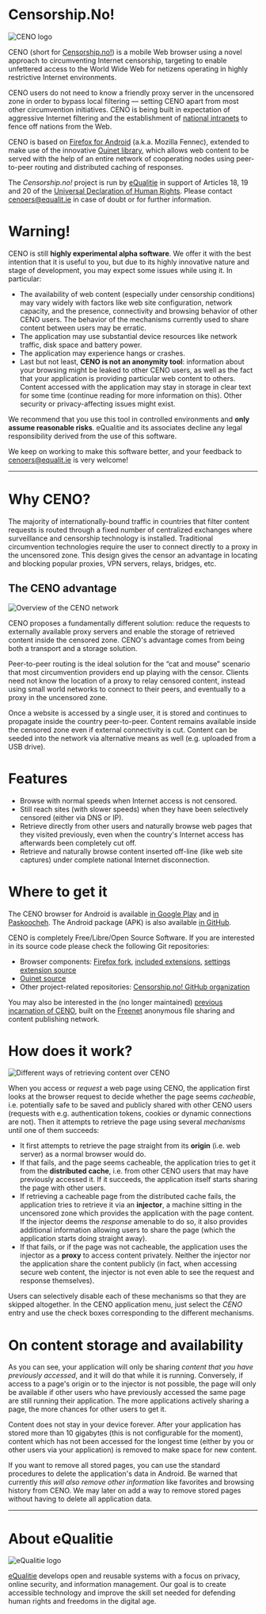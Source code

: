 # Censorship.No!

![](./images/ceno-logo.png "CENO logo")

CENO (short for [Censorship.no!][]) is a mobile Web browser using a novel approach to circumventing Internet censorship, targeting to enable unfettered access to the World Wide Web for netizens operating in highly restrictive Internet environments.

[Censorship.no!]: https://censorship.no/

CENO users do not need to know a friendly proxy server in the uncensored zone in order to bypass local filtering — setting CENO apart from most other circumvention initiatives.  CENO is being built in expectation of aggressive Internet filtering and the establishment of [national intranets][] to fence off nations from the Web.

[national intranets]: http://en.wikipedia.org/wiki/National_intranet

CENO is based on [Firefox for Android][] (a.k.a. Mozilla Fennec), extended to make use of the innovative [Ouinet library][], which allows web content to be served with the help of an entire network of cooperating nodes using peer-to-peer routing and distributed caching of responses.

[Firefox for Android]: https://www.mozilla.org/firefox/android/
[Ouinet library]: https://github.com/equalitie/ouinet/

The *Censorship.no!* project is run by [eQualitie][] in support of Articles 18, 19 and 20 of the [Universal Declaration of Human Rights]().  Please contact <cenoers@equalit.ie> in case of doubt or for further information.

[eQualitie]: https://equalit.ie/
[Universal Declaration of Human Rights]: https://www.un.org/en/universal-declaration-human-rights/

# Warning!

CENO is still **highly experimental alpha software**.  We offer it with the best intention that it is useful to you, but due to its highly innovative nature and stage of development, you may expect some issues while using it.  In particular:

  - The availability of web content (especially under censorship conditions) may vary widely with factors like web site configuration, network capacity, and the presence, connectivity and browsing behavior of other CENO users.  The behavior of the mechanisms currently used to share content between users may be erratic.
  - The application may use substantial device resources like network traffic, disk space and battery power.
  - The application may experience hangs or crashes.
  - Last but not least, **CENO is not an anonymity tool**: information about your browsing might be leaked to other CENO users, as well as the fact that your application is providing particular web content to others.  Content accessed with the application may stay in storage in clear text for some time (continue reading for more information on this).  Other security or privacy-affecting issues might exist.

We recommend that you use this tool in controlled environments and **only assume reasonable risks**.  eQualitie and its associates decline any legal responsibility derived from the use of this software.

We keep on working to make this software better, and your feedback to <cenoers@equalit.ie> is very welcome!

----

# Why CENO?

The majority of internationally-bound traffic in countries that filter content requests is routed through a fixed number of centralized exchanges where surveillance and censorship technology is installed.  Traditional circumvention technologies require the user to connect directly to a proxy in the uncensored zone.  This design gives the censor an advantage in locating and blocking popular proxies, VPN servers, relays, bridges, etc.

## The CENO advantage

![Overview of the CENO network](./images/ceno-infographic.png)

CENO proposes a fundamentally different solution: reduce the requests to externally available proxy servers and enable the storage of retrieved content inside the censored zone.  CENO's advantage comes from being both a transport and a storage solution.

Peer-to-peer routing is the ideal solution for the “cat and mouse” scenario that most circumvention providers end up playing with the censor.  Clients need not know the location of a proxy to relay censored content, instead using small world networks to connect to their peers, and eventually to a proxy in the uncensored zone.

Once a website is accessed by a single user, it is stored and continues to propagate inside the country peer-to-peer.  Content remains available inside the censored zone even if external connectivity is cut.  Content can be seeded into the network via alternative means as well (e.g. uploaded from a USB drive).

# Features

  - Browse with normal speeds when Internet access is not censored.
  - Still reach sites (with slower speeds) when they have been selectively censored (either via DNS or IP).
  - Retrieve directly from other users and naturally browse web pages that they visited previously, even when the country's Internet access has afterwards been completely cut off.
  - Retrieve and naturally browse content inserted off-line (like web site captures) under complete national Internet disconnection.

# Where to get it

The CENO browser for Android is available [in Google Play](https://play.google.com/store/apps/details?id=ie.equalit.ceno "CENO app in Google Play") and [in Paskoocheh](https://paskoocheh.com/tools/4242/android.html "CENO app in Paskoocheh").  The Android package (APK) is also available [in GitHub](https://github.com/equalitie/ouifennec/releases "CENO app in GitHub").

CENO is completely Free/Libre/Open Source Software.  If you are interested in its source code please check the following Git repositories:

  - Browser components: [Firefox fork](https://github.com/equalitie/gecko-dev/tree/ceno), [included extensions](https://github.com/equalitie/ouifennec-distribution), [settings extension source](https://github.com/equalitie/ouifennec-ext-settings)
  - [Ouinet source](https://github.com/equalitie/ouinet)
  - Other project-related repositories: [Censorship.no! GitHub organization](https://github.com/censorship-no)

You may also be interested in the (no longer maintained) [previous incarnation of CENO](https://github.com/equalitie/ceno), built on the [Freenet][] anonymous file sharing and content publishing network.

[Freenet]: https://freenetproject.org/

# How does it work?

![Different ways of retrieving content over CENO](./images/ceno-access.svg)

When you access or *request* a web page using CENO, the application first looks at the browser request to decide whether the page seems *cacheable*, i.e. potentially safe to be saved and publicly shared with other CENO users (requests with e.g. authentication tokens, cookies or dynamic connections are not).  Then it attempts to retrieve the page using several *mechanisms* until one of them succeeds:

  - It first attempts to retrieve the page straight from its **origin** (i.e. web server) as a normal browser would do.
  - If that fails, and the page seems cacheable, the application tries to get it from the **distributed cache**, i.e. from other CENO users that may have previously accessed it.  If it succeeds, the application itself starts sharing the page with other users.
  - If retrieving a cacheable page from the distributed cache fails, the application tries to retrieve it via an **injector**, a machine sitting in the uncensored zone which provides the application with the page content.  If the injector deems the *response* amenable to do so, it also provides additional information allowing users to share the page (which the application starts doing straight away).
  - If that fails, or if the page was not cacheable, the application uses the injector as a **proxy** to access content privately.  Neither the injector nor the application share the content publicly (in fact, when accessing secure web content, the injector is not even able to see the request and response themselves).

Users can selectively disable each of these mechanisms so that they are skipped altogether.  In the CENO application menu, just select the *CENO* entry and use the check boxes corresponding to the different mechanisms.

# On content storage and availability

As you can see, your application will only be sharing *content that you have previously accessed*, and it will do that while it is running.  Conversely, if access to a page's origin or to the injector is not possible, the page will only be available if other users who have previously accessed the same page are still running their application.  The more applications actively sharing a page, the more chances for other users to get it.

Content does not stay in your device forever.  After your application has stored more than 10 gigabytes (this is not configurable for the moment), content which has not been accessed for the longest time (either by you or other users via your application) is removed to make space for new content.

If you want to remove all stored pages, you can use the standard procedures to delete the application's data in Android.  Be warned that currently *this will also remove other information* like favorites and browsing history from CENO.  We may later on add a way to remove stored pages without having to delete all application data.

----

# About eQualitie

![](./images/equalitie-logo.png "eQualitie logo")

[eQualitie][] develops open and reusable systems with a focus on privacy, online security, and information management.  Our goal is to create accessible technology and improve the skill set needed for defending human rights and freedoms in the digital age.

[eQualitie]: https://equalit.ie/
